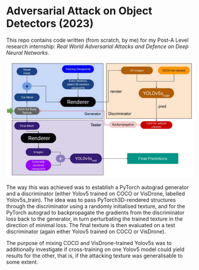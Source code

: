 # Adversarial Attack on Object Detectors (2023)
This repo contains code written (from scratch, by me) for my Post-A Level research internship: *Real World Adversarial Attacks and Defence on Deep Neural Networks*.

![](structure.png)

The way this was achieved was to establish a PyTorch autograd generator and a discriminator (either Yolov5 trained on COCO or VisDrone, labelled Yolov5s_train). The idea was to pass PyTorch3D-rendered structures through the discriminator using a randomly initialised texture, and for the PyTorch autograd to backpropagate the gradients from the discriminator loss back to the generator, in turn perturbating the trained texture in the direction of minimal loss. The final texture is then evaluated on a test discriminator (again either Yolov5 trained on COCO or VisDrone).

The purpose of mixing COCO and VisDrone-trained Yolov5s was to additionally investigate if cross-training on one Yolov5 model could yield results for the other, that is, if the attacking texture was generalisable to some extent.
